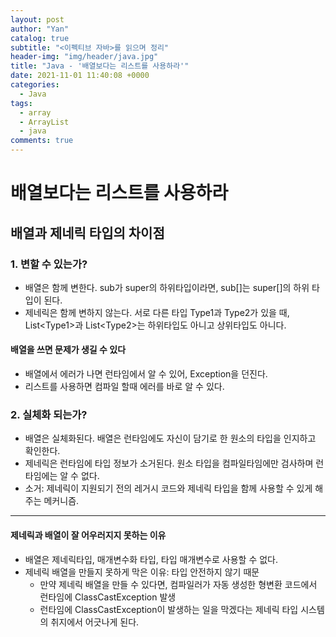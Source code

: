 ```yaml
---
layout: post
author: "Yan"
catalog: true
subtitle: "<이펙티브 자바>를 읽으며 정리"
header-img: "img/header/java.jpg"
title: "Java - '배열보다는 리스트를 사용하라'"
date: 2021-11-01 11:40:08 +0000
categories:
  - Java
tags:
  - array
  - ArrayList
  - java
comments: true
---
```


# 배열보다는 리스트를 사용하라

## 배열과 제네릭 타입의 차이점

### 1. 변할 수 있는가?

- 배열은 함께 변한다. sub가 super의 하위타입이라면, sub[]는 super[]의 하위 타입이 된다.
- 제네릭은 함께 변하지 않는다. 서로 다른 타입 Type1과 Type2가 있을 때, List\<Type1>과 List\<Type2>는 하위타입도 아니고 상위타입도 아니다.

#### 배열을 쓰면 문제가 생길 수 있다

- 배열에서 에러가 나면 런타임에서 알 수 있어, Exception을 던진다.
- 리스트를 사용하면 컴파일 할때 에러를 바로 알 수 있다.

### 2. 실체화 되는가?

- 배열은 실체화된다. 배열은 런타임에도 자신이 담기로 한 원소의 타입을 인지하고 확인한다.
- 제네릭은 런타임에 타입 정보가 소거된다. 원소 타입을 컴파일타임에만 검사하며 런타임에는 알 수 없다.
- 소거: 제네릭이 지원되기 전의 레거시 코드와 제네릭 타입을 함께 사용할 수 있게 해주는 메커니즘.

---

#### 제네릭과 배열이 잘 어우러지지 못하는 이유

- 배열은 제네릭타입, 매개변수화 타입, 타입 매개변수로 사용할 수 없다.
- 제네릭 배열을 만들지 못하게 막은 이유: 타입 안전하지 않기 때문
  - 만약 제네릭 배열을 만들 수 있다면, 컴파일러가 자동 생성한 형변환 코드에서 런타임에 ClassCastException 발생
  - 런타임에 ClassCastException이 발생하는 일을 막겠다는 제네릭 타입 시스템의 취지에서 어긋나게 된다.
